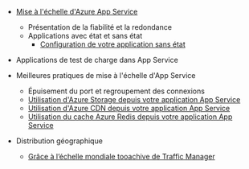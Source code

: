 * [Mise à l'échelle d'Azure App Service](../articles/app-service-web/web-sites-scale.md)
  
  * Présentation de la fiabilité et la redondance
  * Applications avec état et sans état
    * [Configuration de votre application sans état](https://azure.microsoft.com/blog/disabling-arrs-instance-affinity-in-windows-azure-web-sites/)
* Applications de test de charge dans App Service   
* Meilleures pratiques de mise à l'échelle d'App Service
  
  * Épuisement du port et regroupement des connexions
  * [Utilisation d'Azure Storage depuis votre application App Service](../articles/storage/blobs/storage-dotnet-how-to-use-blobs.md)
  * [Utilisation d'Azure CDN depuis votre application App Service](../articles/cdn/cdn-overview.md)
  * [Utilisation du cache Azure Redis depuis votre application App Service](../articles/redis-cache/cache-dotnet-how-to-use-azure-redis-cache.md)
* Distribution géographique
  
  * [Grâce à l’échelle mondiale tooachive de Traffic Manager](../articles/traffic-manager/traffic-manager-overview.md)

